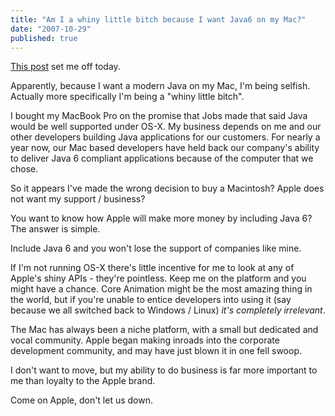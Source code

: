 ```yaml
---
title: "Am I a whiny little bitch because I want Java6 on my Mac?"
date: "2007-10-29"
published: true
---
```


[This post](http://www.subfurther.com/blog/?p=34) set me off today.

Apparently, because I want a modern Java on my Mac, I'm being selfish. Actually more specifically I'm being a "whiny little bitch".

I bought my MacBook Pro on the promise that Jobs made that said Java would be well supported under OS-X. My business depends on me and our other developers building Java applications for our customers. For nearly a year now, our Mac based developers have held back our company's ability to deliver Java 6 compliant applications because of the computer that we chose.

So it appears I've made the wrong decision to buy a Macintosh? Apple does not want my support / business?

You want to know how Apple will make more money by including Java 6? The answer is simple.

Include Java 6 and you won't lose the support of companies like mine.

If I'm not running OS-X there's little incentive for me to look at any of Apple's shiny APIs - they're pointless. Keep me on the platform and you might have a chance. Core Animation might be the most amazing thing in the world, but if you're unable to entice developers into using it (say because we all switched back to Windows / Linux) _it's completely irrelevant_.

The Mac has always been a niche platform, with a small but dedicated and vocal community. Apple began making inroads into the corporate development community, and may have just blown it in one fell swoop.

I don't want to move, but my ability to do business is far more important to me than loyalty to the Apple brand.

Come on Apple, don't let us down.
